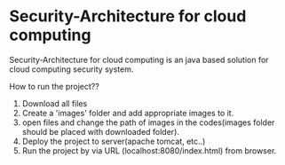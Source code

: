 # Security-Architecture for cloud computing

Security-Architecture for cloud computing is an java based solution for cloud computing security system. 

How to run the project??

1. Download all files
2. Create a 'images' folder and add appropriate images to it. 
3. open files and change the path of images in the codes(images folder should be placed with downloaded folder). 
4. Deploy the project to server(apache tomcat, etc..)
5. Run the project by via URL (localhost:8080/index.html) from browser.
